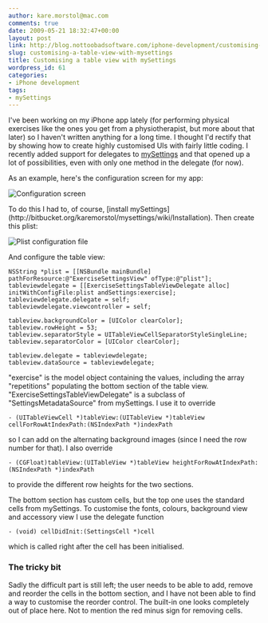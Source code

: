 ```yaml
---
author: kare.morstol@mac.com
comments: true
date: 2009-05-21 18:32:47+00:00
layout: post
link: http://blog.nottoobadsoftware.com/iphone-development/customising-a-table-view-with-mysettings/
slug: customising-a-table-view-with-mysettings
title: Customising a table view with mySettings
wordpress_id: 61
categories:
- iPhone development
tags:
- mySettings
---
```


I've been working on my iPhone app lately (for performing physical exercises like the ones you get from a physiotherapist, but more about that later) so I haven't written anything for a long time. I thought I'd rectify that by showing how to create highly customised UIs with fairly little coding. I recently added support for delegates to [mySettings](http://bitbucket.org/karemorstol/mysettings/wiki/Home) and that opened up a lot of possibilities, even with only one method in the delegate (for now).

As an example, here's the configuration screen for my app:

![Configuration screen](http://50.87.248.205/~nottooba/blog/wp-content/uploads/2009/05/untitled.jpg)



<!-- more -->To do this I had to, of course, [install mySettings](http://bitbucket.org/karemorstol/mysettings/wiki/Installation). Then create this plist:



![Plist configuration file](http://50.87.248.205/~nottooba/blog/wp-content/uploads/2009/05/untitled-2.jpg)



And configure the table view:




    
    
    NSString *plist = [[NSBundle mainBundle] pathForResource:@"ExerciseSettingsView" ofType:@"plist"];
    tableviewdelegate = [[ExerciseSettingsTableViewDelegate alloc] initWithConfigFile:plist andSettings:exercise];
    tableviewdelegate.delegate = self;
    tableviewdelegate.viewcontroller = self;
    
    tableview.backgroundColor = [UIColor clearColor];
    tableview.rowHeight = 53;
    tableview.separatorStyle = UITableViewCellSeparatorStyleSingleLine;
    tableview.separatorColor = [UIColor clearColor];
    
    tableview.delegate = tableviewdelegate;
    tableview.dataSource = tableviewdelegate;
    





"exercise" is the model object containing the values, including the array "repetitions" populating the bottom section of the table view. "ExerciseSettingsTableViewDelegate"  is a subclass of "SettingsMetadataSource" from mySettings. I use it to override




    
    - (UITableViewCell *)tableView:(UITableView *)tableView cellForRowAtIndexPath:(NSIndexPath *)indexPath



so I can add on the alternating background images (since I need the row number for that). I also override


    
    - (CGFloat)tableView:(UITableView *)tableView heightForRowAtIndexPath:(NSIndexPath *)indexPath



to provide the different row heights for the two sections.



The bottom section has custom cells, but the top one uses the standard cells from mySettings. To customise the fonts,  colours, background view and accessory view I use the delegate function




    
    - (void) cellDidInit:(SettingsCell *)cell



which is called right after the cell has been initialised.



### The tricky bit



Sadly the difficult part is still left; the user needs to be able to add, remove and reorder the cells in the bottom section, and I have not been able to find a way to customise the reorder control. The built-in one looks completely out of place here. Not to mention the red minus sign for removing cells.
